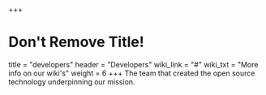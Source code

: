 +++
# Don't Remove Title!

title = "developers"
header = "Developers"
wiki_link = "#"
wiki_txt = "More info on our wiki's"
weight = 6
+++
The team that created the open source technology underpinning our mission.
